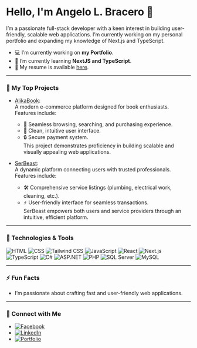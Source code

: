 # Hello, I'm Angelo L. Bracero 👋

I’m a passionate full-stack developer with a keen interest in building user-friendly, scalable web applications. I’m currently working on my personal portfolio and expanding my knowledge of Next.js and TypeScript.

- 💻 I’m currently working on **my Portfolio**.
- 🌱 I’m currently learning **NextJS and TypeScript**.
- 📄 My resume is available [here](https://drive.google.com/file/d/1N2jSrJFhYGT2OUHCzn9ZmEuxwEb4l2A2/view?usp=drive_link).

---

### 🌟 My Top Projects

- [AlikaBook](https://github.com/angelobracero/Alikabook):  
  A modern e-commerce platform designed for book enthusiasts. Features include:  
  - 🛒 Seamless browsing, searching, and purchasing experience.  
  - 🎨 Clean, intuitive user interface.  
  - 🔒 Secure payment system.  
  This project demonstrates proficiency in building scalable and visually appealing web applications.

- [SerBeast](https://github.com/angelobracero/SerBeast):  
  A dynamic platform connecting users with trusted professionals. Features include:  
  - 🛠️ Comprehensive service listings (plumbing, electrical work, cleaning, etc.).  
  - ⚡ User-friendly interface for seamless transactions.  
  SerBeast empowers both users and service providers through an intuitive, efficient platform.

---

### 🚀 Technologies & Tools
![HTML](https://img.shields.io/badge/-HTML-E34F26?logo=html5&logoColor=white)
![CSS](https://img.shields.io/badge/-CSS-1572B6?logo=css3&logoColor=white)
![Tailwind CSS](https://img.shields.io/badge/-Tailwind%20CSS-06B6D4?logo=tailwindcss&logoColor=white)
![JavaScript](https://img.shields.io/badge/-JavaScript-F7DF1E?logo=javascript&logoColor=black)
![React](https://img.shields.io/badge/-React-61DAFB?logo=react&logoColor=white)
![Next.js](https://img.shields.io/badge/-Next.js-000000?logo=next.js&logoColor=white)
![TypeScript](https://img.shields.io/badge/-TypeScript-007ACC?logo=typescript&logoColor=white)
![C#](https://img.shields.io/badge/-C%23-239120?logo=c-sharp&logoColor=white)
![ASP.NET](https://img.shields.io/badge/-ASP.NET-512BD4?logo=dotnet&logoColor=white)
![PHP](https://img.shields.io/badge/-PHP-777BB4?logo=php&logoColor=white)
![SQL Server](https://img.shields.io/badge/-SQL%20Server-CC2927?logo=microsoft-sql-server&logoColor=white)
![MySQL](https://img.shields.io/badge/-MySQL-4479A1?logo=mysql&logoColor=white)

---

### ⚡ Fun Facts
- I’m passionate about crafting fast and user-friendly web applications.

---

### 💼 Connect with Me
- [![Facebook](https://img.shields.io/badge/-Facebook-1877F2?logo=facebook&logoColor=white)](https://www.facebook.com/angelobracero22)
- [![LinkedIn](https://img.shields.io/badge/-LinkedIn-0A66C2?logo=linkedin&logoColor=white)](https://www.linkedin.com/in/angelobracero/)
- [![Portfolio](https://img.shields.io/badge/-Portfolio-000?logo=vercel&logoColor=white)](https://portfolio-angelobracero.vercel.app/)
